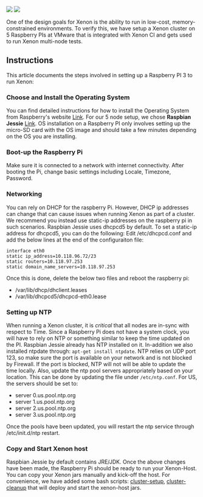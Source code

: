 ![](https://lh3.googleusercontent.com/-7ysWshxfHjI/V2uKeeqz7CI/AAAAAAAAKM0/HwbQ1dzzbeMei7L9T22t2ExPVx6fOyixQCL0B/w2620-h1662-no/DSC_1462.JPG)
![](https://lh5.googleusercontent.com/-Y_WkxINFo2s/V2uKgMIGZ3I/AAAAAAAAKMw/cB-8XUCIxxw-M1XsGdvNt1OEN3EynJMawCL0B/w2618-h1546-no/DSC_1466.JPG)

One of the design goals for Xenon is the ability to run in low-cost, memory-constrained environments. To verify this, we have setup a Xenon cluster on 5 Raspberry PIs at VMware that is integrated with Xenon CI and gets used to run Xenon multi-node tests.

## Instructions
This article documents the steps involved in setting up a Raspberry PI 3 to run Xenon:

### Choose and Install the **Operating System**
You can find detailed instructions for how to install the Operating System from Raspberry's website [Link](https://www.raspberrypi.org/documentation/installation/installing-images/). For our 5 node setup, we chose **Raspbian Jessie** [Link](https://downloads.raspberrypi.org/raspbian_latest). OS installation on a Raspberry PI only involves setting up the micro-SD card with the OS image and should take a few minutes depending on the OS you are installing. 

### Boot-up the Raspberry Pi
Make sure it is connected to a network with internet connectivity. After booting the Pi, change basic settings including Locale, Timezone, Password. 

### Networking
You can rely on DHCP for the raspberry Pi. However, DHCP ip addresses can change that can cause issues when running Xenon as part of a cluster. We recommend you instead use static-ip addresses on the raspberry pi in such scenarios. Raspbian Jessie uses dhcpcd5 by default. To set a static-ip address for dhcpcd5, you can do the following: Edit /etc/dhcpcd.conf and add the below lines at the end of the configuraiton file: 

```
interface eth0
static ip_address=10.118.96.72/23
static routers=10.118.97.253
static domain_name_servers=10.118.97.253
```

Once this is done, delete the below two files and reboot the raspberry pi:
* /var/lib/dhcp/dhclient.leases
* /var/lib/dhcpcd5/dhcpcd-eth0.lease

### Setting up NTP
When running a Xenon cluster, it is _critical_ that all nodes are in-sync with respect to Time. Since a Raspberry Pi does not have a system clock, you will have to rely on NTP or something similar to keep the time updated on the PI. Raspbian Jessie already has NTP installed on it. In-addition we also installed ntpdate through: `apt-get install ntpdate`. NTP relies on UDP port 123, so make sure the port is available on your network and is not blocked by Firewall. If the port is blocked, NTP will not will be able to update the time locally. Also, update the ntp pool servers appropriately based on your location. This can be done by updating the file under `/etc/ntp.conf`. For US, the servers should be set to:
* server 0.us.pool.ntp.org
* server 1.us.pool.ntp.org
* server 2.us.pool.ntp.org
* server 3.us.pool.ntp.org

Once the pools have been updated, you will restart the ntp service through /etc/init.d/ntp restart.

### Copy and Start Xenon host
Raspbian Jessie by default contains JRE/JDK. Once the above changes have been made, the Raspberry Pi should be ready to run your Xenon-Host. You can copy your Xenon jars manually and kick-off the host. For convenience, we have added some bash scripts: [cluster-setup](https://github.com/vmware/xenon/blob/master/contrib/cluster-setup.sh), [cluster-cleanup](https://github.com/vmware/xenon/blob/master/contrib/cluster-cleanup.sh) that will deploy and start the xenon-host jars.
